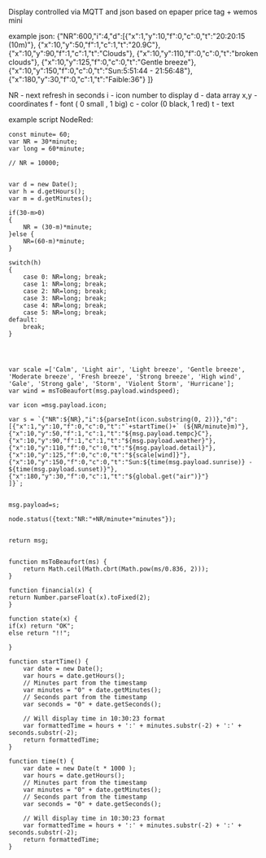 Display controlled via MQTT and json
based on epaper price tag + wemos mini



example json:
    {"NR":600,"i":4,"d":[{"x":1,"y":10,"f":0,"c":0,"t":"20:20:15 (10m)"},
    {"x":10,"y":50,"f":1,"c":1,"t":"20.9C"},
    {"x":10,"y":90,"f":1,"c":1,"t":"Clouds"},
    {"x":10,"y":110,"f":0,"c":0,"t":"broken clouds"},
    {"x":10,"y":125,"f":0,"c":0,"t":"Gentle breeze"},
    {"x":10,"y":150,"f":0,"c":0,"t":"Sun:5:51:44 - 21:56:48"},
    {"x":180,"y":30,"f":0,"c":1,"t":"Faible:36"}
    ]}

NR - next refresh in seconds
i -  icon number to display
d - data array
x,y - coordinates
f - font ( 0 small , 1 big)
c - color (0 black, 1 red)
t - text



example script NodeRed:

    const minute= 60;
    var NR = 30*minute;
    var long = 60*minute;

    // NR = 10000;


    var d = new Date();
    var h = d.getHours();
    var m = d.getMinutes();

    if(30-m>0)
    {
        NR = (30-m)*minute;
    }else {
        NR=(60-m)*minute;
    }

    switch(h)
    {
        case 0: NR=long; break;
        case 1: NR=long; break;
        case 2: NR=long; break;
        case 3: NR=long; break;
        case 4: NR=long; break;
        case 5: NR=long; break;
    default:
        break;
    }




    var scale =['Calm', 'Light air', 'Light breeze', 'Gentle breeze', 'Moderate breeze', 'Fresh breeze', 'Strong breeze', 'High wind', 'Gale', 'Strong gale', 'Storm', 'Violent Storm', 'Hurricane'];
    var wind = msToBeaufort(msg.payload.windspeed);

    var icon =msg.payload.icon;

    var s = `{"NR":${NR},"i":${parseInt(icon.substring(0, 2))},"d":[{"x":1,"y":10,"f":0,"c":0,"t":"`+startTime()+` (${NR/minute}m)"},
    {"x":10,"y":50,"f":1,"c":1,"t":"${msg.payload.tempc}C"},
    {"x":10,"y":90,"f":1,"c":1,"t":"${msg.payload.weather}"},
    {"x":10,"y":110,"f":0,"c":0,"t":"${msg.payload.detail}"},
    {"x":10,"y":125,"f":0,"c":0,"t":"${scale[wind]}"},
    {"x":10,"y":150,"f":0,"c":0,"t":"Sun:${time(msg.payload.sunrise)} - ${time(msg.payload.sunset)}"},
    {"x":180,"y":30,"f":0,"c":1,"t":"${global.get("air")}"}
    ]}`;


    msg.payload=s; 

    node.status({text:"NR:"+NR/minute+"minutes"});


    return msg;


    function msToBeaufort(ms) {
        return Math.ceil(Math.cbrt(Math.pow(ms/0.836, 2)));
    }

    function financial(x) {
    return Number.parseFloat(x).toFixed(2);
    }

    function state(x) {
    if(x) return "OK";
    else return "!!";
        
    }

    function startTime() {
        var date = new Date();
        var hours = date.getHours();
        // Minutes part from the timestamp
        var minutes = "0" + date.getMinutes();
        // Seconds part from the timestamp
        var seconds = "0" + date.getSeconds();

        // Will display time in 10:30:23 format
        var formattedTime = hours + ':' + minutes.substr(-2) + ':' + seconds.substr(-2);
        return formattedTime;
    }

    function time(t) {
        var date = new Date(t * 1000 );
        var hours = date.getHours();
        // Minutes part from the timestamp
        var minutes = "0" + date.getMinutes();
        // Seconds part from the timestamp
        var seconds = "0" + date.getSeconds();

        // Will display time in 10:30:23 format
        var formattedTime = hours + ':' + minutes.substr(-2) + ':' + seconds.substr(-2);
        return formattedTime;
    }